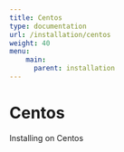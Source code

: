 ```yaml
---
title: Centos
type: documentation
url: /installation/centos
weight: 40
menu:
    main:
      parent: installation
---
```


# Centos

Installing on Centos